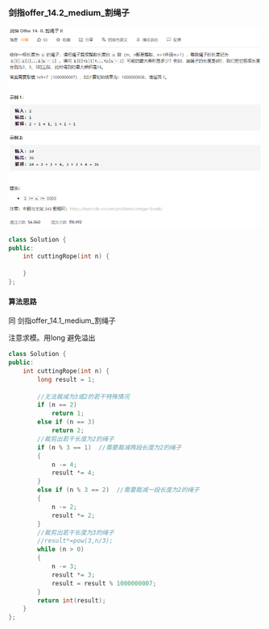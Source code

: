 ### 剑指offer_14.2_medium_割绳子

![image-20210405140243177](剑指offer_14.2_medium_割绳子.assets/image-20210405140243177.png)

```c++
class Solution {
public:
    int cuttingRope(int n) {

    }
};
```

#### 算法思路

同 剑指offer_14.1_medium_割绳子

注意求模。用long 避免溢出

```c++
class Solution {
public:
	int cuttingRope(int n) {
		long result = 1;

		//无法裁减为3或2的若干特殊情况
		if (n == 2)
			return 1;
		else if (n == 3)
			return 2;
		//裁剪出若干长度为2的绳子
		if (n % 3 == 1)  //需要裁减两段长度为2的绳子
		{
			n -= 4;
			result *= 4;
		}
		else if (n % 3 == 2)  //需要裁减一段长度为2的绳子
		{
			n -= 2;
			result *= 2;
		}
		//裁剪出若干长度为3的绳子
		//result*=pow(3,n/3);
		while (n > 0)
		{
			n -= 3;
			result *= 3;
			result = result % 1000000007;
		}
		return int(result);
	}
};
```

